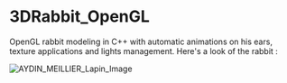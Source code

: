 # 3DRabbit_OpenGL
OpenGL rabbit modeling in C++ with automatic animations on his ears, texture applications and lights management.
Here's a look of the rabbit : 

![AYDIN_MEILLIER_Lapin_Image](https://github.com/lleomllr/3DRabbit_OpenGL/assets/88625636/864efb99-882a-4818-948d-c8cba4cbedad)
